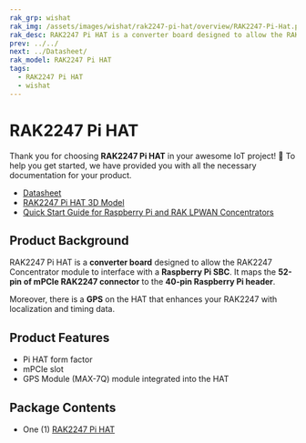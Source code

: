 ```yaml
---
rak_grp: wishat
rak_img: /assets/images/wishat/rak2247-pi-hat/overview/RAK2247-Pi-Hat.png
rak_desc: RAK2247 Pi HAT is a converter board designed to allow the RAK2247 Concentrator module to interface with a Raspberry Pi SBC. It maps the 52-pin of mPCIe RAK2247 connector to the 40-pin Raspberry Pi header.
prev: ../../
next: ../Datasheet/
rak_model: RAK2247 Pi HAT
tags:
  - RAK2247 Pi HAT
  - wishat
---
```


# RAK2247 Pi HAT
Thank you for choosing **RAK2247 Pi HAT** in your awesome IoT project! 🎉 To help you get started, we have provided you with all the necessary documentation for your product.

* [Datasheet](../Datasheet/)
* [RAK2247 Pi HAT 3D Model](https://downloads.rakwireless.com/3D_File/WisHat/PWB-RAK2247_PI_HAT.stp)
* [Quick Start Guide for Raspberry Pi and RAK LPWAN Concentrators](https://docs.rakwireless.com/Knowledge-Hub/Learn/Raspberry-Pi-and-RAK-LPWAN-Concentrators/)
## Product Background

RAK2247 Pi HAT is a **converter board** designed to allow the RAK2247 Concentrator module to interface with a **Raspberry Pi SBC**. It maps the **52-pin of mPCIe RAK2247 connector** to the **40-pin Raspberry Pi header**.

Moreover, there is a **GPS** on the HAT that enhances your RAK2247 with localization and timing data.



## Product Features

- Pi HAT form factor
- mPCIe slot
- GPS Module (MAX-7Q) module integrated into the HAT

## Package Contents

- One (1) [RAK2247 Pi HAT](https://store.rakwireless.com/products/rak2247-pi-hat?utm_source=RAK2247PiHAT&utm_medium=Document&utm_campaign=BuyFromStore)
